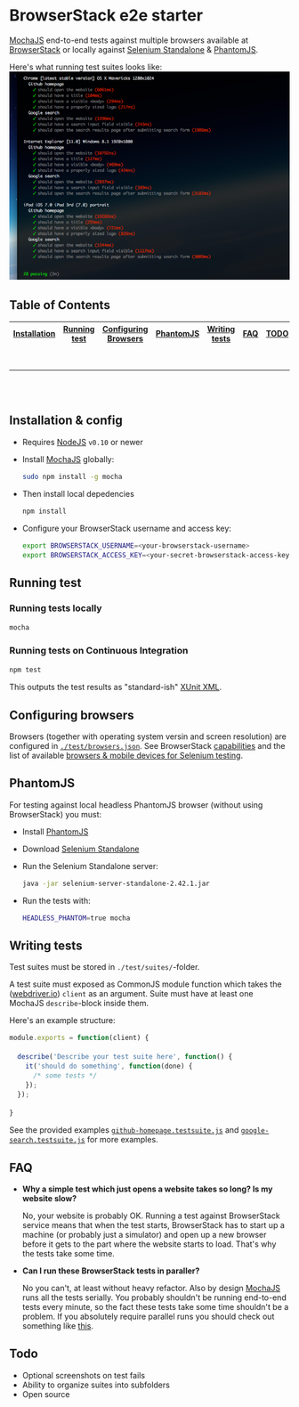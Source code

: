 BrowserStack e2e starter
========================

[MochaJS](http://visionmedia.github.io/mocha) end-to-end tests against multiple browsers available at [BrowserStack](http://browserstack.com) or locally against [Selenium Standalone](http://selenium-release.storage.googleapis.com/index.html) & [PhantomJS](http://phantomjs.org/download.html).

Here's what running test suites looks like:
![Example output](/example-output.png "Example output")


Table of Contents
-----------------
|[**Installation**](#installation--config)|[**Running test**](#running-tests)| [**Configuring Browsers**](#configuring-browsers) | [**PhantomJS**](#phantomjs) |  [**Writing tests**](#writing-tests)  | [**FAQ**](#faq)  |  [**TODO**](#todo)  |
|:-------------:|:-------------:|:-------------:|:-------------:|:-------------:|:-------------:|:-------------:|

<br/>

***

<br/><br/>



Installation & config
---------------------

- Requires [NodeJS](http://nodejs.org/) `v0.10` or newer

- Install [MochaJS](http://visionmedia.github.io/mocha) globally:

  ```sh
  sudo npm install -g mocha
  ```

- Then install local depedencies

  ```sh
  npm install
  ```

- Configure your BrowserStack username and access key:

  ```bash
  export BROWSERSTACK_USERNAME=<your-browserstack-username>
  export BROWSERSTACK_ACCESS_KEY=<your-secret-browserstack-access-key>
  ```

Running test
------------

### Running tests locally
```sh
mocha
```

### Running tests on Continuous Integration
```sh
npm test
```
This outputs the test results as "standard-ish" [XUnit XML](http://en.wikipedia.org/wiki/XUnit).


Configuring browsers
--------------------

Browsers (together with operating system versin and screen resolution) are configured in [`./test/browsers.json`](test/browsers.json). See BrowserStack [capabilities](https://www.browserstack.com/automate/capabilities) and the list of available [browsers & mobile devices for Selenium testing](https://www.browserstack.com/list-of-browsers-and-platforms?product=automate).


PhantomJS
---------

For testing against local headless PhantomJS browser (without using BrowserStack) you must:

- Install [PhantomJS](http://phantomjs.org/download.html)

- Download [Selenium Standalone](http://selenium-release.storage.googleapis.com/index.html)

- Run the Selenium Standalone server:

  ```sh
  java -jar selenium-server-standalone-2.42.1.jar
  ```

- Run the tests with:

  ```sh
  HEADLESS_PHANTOM=true mocha
  ```



Writing tests
-------------

Test suites must be stored in `./test/suites/`-folder.

A test suite must exposed as CommonJS module function which takes the ([webdriver.io](http://webdriver.io/)) `client` as an argument. Suite must have at least one MochaJS `describe`-block inside them.

Here's an example structure:

```js
module.exports = function(client) {

  describe('Describe your test suite here', function() {
    it('should do something', function(done) {
      /* some tests */
    });
  });

}
```

See the provided examples [`github-homepage.testsuite.js`](test/suites/github-homepage.testsuite.js) and [`google-search.testsuite.js`](test/suites/google-search.testsuite.js) for more examples.



FAQ
---
- **Why a simple test which just opens a website takes so long? Is my website slow?**

  No, your website is probably OK. Running a test against BrowserStack service means that when the test starts, BrowserStack has to start up a machine (or probably just a simulator) and open up a new browser before it gets to the part where the website starts to load. That's why the tests take some time.

- **Can I run these BrowserStack tests in paraller?**

  No you can't, at least without heavy refactor. Also by design [MochaJS](http://visionmedia.github.io/mocha) runs all the tests serially. You probably shouldn't be running end-to-end tests every minute, so the fact these tests take some time shouldn't be a problem. If you absolutely require parallel runs you should check out something like [this](https://github.com/browserstack/selenium-runner).


Todo
----
- Optional screenshots on test fails
- Ability to organize suites into subfolders
- Open source
